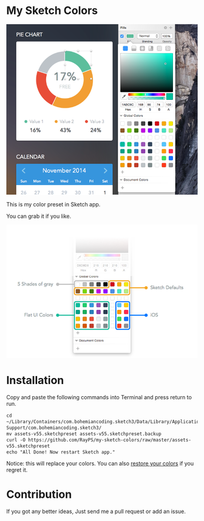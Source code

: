 # My Sketch Colors

![screenshot](screenshot.png)

This is my color preset in Sketch app.

You can grab it if you like.

![inspect](inspect.png)


# Installation

Copy and paste the following commands into Terminal and press return to run.


```
cd ~/Library/Containers/com.bohemiancoding.sketch3/Data/Library/Application\ Support/com.bohemiancoding.sketch3/
mv assets-v55.sketchpreset assets-v55.sketchpreset.backup
curl -O https://github.com/RayPS/my-sketch-colors/raw/master/assets-v55.sketchpreset
echo "All Done! Now restart Sketch app."
```

Notice: this will replace your colors. You can also [restore your colors](https://github.com/RayPS/my-sketch-colors/wiki/Restore-your-colors) if you regret it.



# Contribution

If you got any better ideas,
Just send me a pull request or add an issue.
